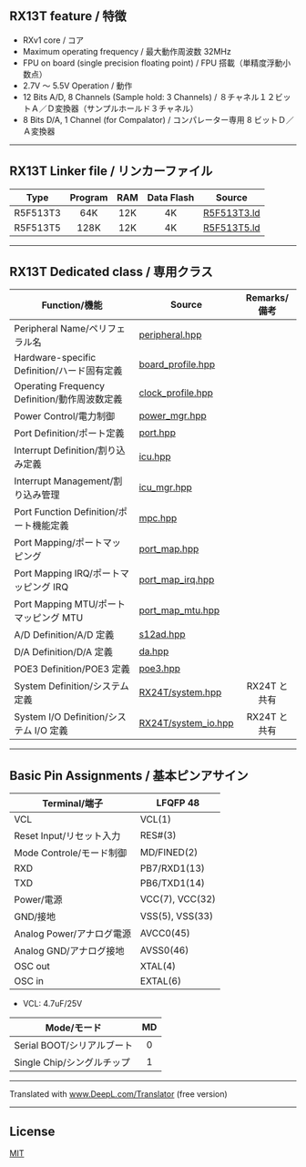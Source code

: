 
## RX13T feature / 特徴

- RXv1 core / コア
- Maximum operating frequency / 最大動作周波数 32MHz
- FPU on board (single precision floating point) / FPU 搭載（単精度浮動小数点）
- 2.7V ～ 5.5V Operation / 動作
- 12 Bits A/D, 8 Channels (Sample hold: 3 Channels) / ８チャネル１２ビットＡ／Ｄ変換器（サンプルホールド３チャネル）
- 8 Bits D/A, 1 Channel (for Compalator) / コンパレーター専用 8 ビットＤ／Ａ変換器

---

## RX13T Linker file / リンカーファイル

|Type|Program|RAM|Data Flash|Source|
|---|:-:|:-:|:-:|---|
|R5F513T3|64K|12K|4K|[R5F513T3.ld](R5F513T3.ld)|
|R5F513T5|128K|12K|4K|[R5F513T5.ld](R5F513T5.ld)|

---

## RX13T Dedicated class / 専用クラス

|Function/機能|Source|Remarks/備考|
|---|---|:-:|
|Peripheral Name/ペリフェラル名|[peripheral.hpp](peripheral.hpp)||
|Hardware-specific Definition/ハード固有定義|[board_profile.hpp](board_profile.hpp)||
|Operating Frequency Definition/動作周波数定義|[clock_profile.hpp](clock_profile.hpp)||
|Power Control/電力制御|[power_mgr.hpp](power_mgr.hpp)||
|Port Definition/ポート定義|[port.hpp](port.hpp)||
|Interrupt Definition/割り込み定義|[icu.hpp](icu.hpp)||
|Interrupt Management/割り込み管理|[icu_mgr.hpp](icu_mgr.hpp)||
|Port Function Definition/ポート機能定義|[mpc.hpp](mpc.hpp)||
|Port Mapping/ポートマッピング|[port_map.hpp](port_map.hpp)||
|Port Mapping IRQ/ポートマッピング IRQ|[port_map_irq.hpp](port_map_irq.hpp)||
|Port Mapping MTU/ポートマッピング MTU|[port_map_mtu.hpp](port_map_mtu.hpp)||
|A/D Definition/A/D 定義|[s12ad.hpp](s12ad.hpp)||
|D/A Definition/D/A 定義|[da.hpp](da.hpp)||
|POE3 Definition/POE3 定義|[poe3.hpp](poe3.hpp)||
|System Definition/システム定義|[RX24T/system.hpp](../RX24T/system.hpp)|RX24T と共有|
|System I/O Definition/システム I/O 定義|[RX24T/system_io.hpp](../RX24T/system_io.hpp)|RX24T と共有|

---

## Basic Pin Assignments / 基本ピンアサイン

|Terminal/端子|LFQFP 48|
|---|---|
|VCL|VCL(1)|
|Reset Input/リセット入力|RES#(3)|
|Mode Controle/モード制御|MD/FINED(2)|
|RXD|PB7/RXD1(13)|
|TXD|PB6/TXD1(14)|
|Power/電源|VCC(7), VCC(32)|
|GND/接地|VSS(5), VSS(33)|
|Analog Power/アナログ電源|AVCC0(45)|
|Analog GND/アナログ接地|AVSS0(46)|
|OSC out|XTAL(4)|
|OSC in|EXTAL(6)|

- VCL: 4.7uF/25V

|Mode/モード|MD|
|---|:---:|
|Serial BOOT/シリアルブート|0|
|Single Chip/シングルチップ|1|

---

Translated with www.DeepL.com/Translator (free version)

---

## License

[MIT](../LICENSE)
